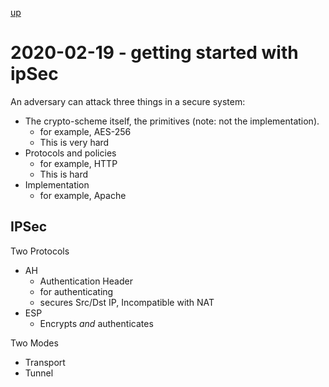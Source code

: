 [up](./index.md)

# 2020-02-19 - getting started with ipSec

An adversary can attack three things in a secure system:

- The crypto-scheme itself, the primitives (note: not the implementation).
	- for example, AES-256
	- This is very hard
- Protocols and policies
	- for example, HTTP
	- This is hard
- Implementation
	- for example, Apache

## IPSec

Two Protocols

- AH
	- Authentication Header
	- for authenticating
	- secures Src/Dst IP, Incompatible with NAT
- ESP
	- Encrypts *and* authenticates

Two Modes

- Transport
- Tunnel

